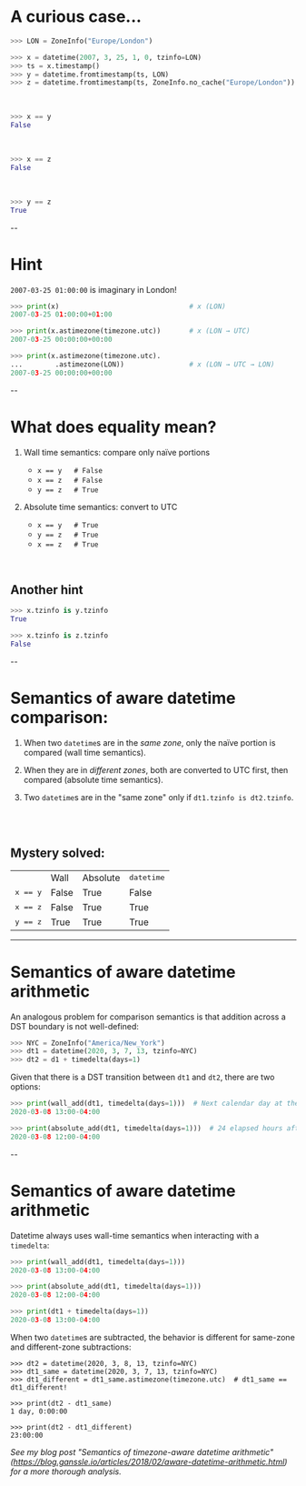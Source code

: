 # A curious case...

```python
>>> LON = ZoneInfo("Europe/London")

>>> x = datetime(2007, 3, 25, 1, 0, tzinfo=LON)
>>> ts = x.timestamp()
>>> y = datetime.fromtimestamp(ts, LON)
>>> z = datetime.fromtimestamp(ts, ZoneInfo.no_cache("Europe/London"))
```
<br/>

```python
>>> x == y
False
```
<fragment/>
<br/>


```python
>>> x == z
False
```
<fragment/>
<br/>

```python
>>> y == z
True
```
<fragment/>

--

# Hint

`2007-03-25 01:00:00` is imaginary in London!

```python
>>> print(x)                                # x (LON)
2007-03-25 01:00:00+01:00

>>> print(x.astimezone(timezone.utc))       # x (LON → UTC)
2007-03-25 00:00:00+00:00

>>> print(x.astimezone(timezone.utc).
...        .astimezone(LON))                # x (LON → UTC → LON)
2007-03-25 00:00:00+00:00
```

--


# What does equality mean?

1. Wall time semantics: compare only naïve portions

    - `x == y   # False`
    - `x == z   # False`
    - `y == z   # True`

2. Absolute time semantics: convert to UTC

    - `x == y   # True`
    - `y == z   # True`
    - `x == z   # True`

<br/>

## Another hint <!-- .element: class="fragment" data-fragment-index="1" -->

```python
>>> x.tzinfo is y.tzinfo
True
```
<!-- .element: class="fragment" data-fragment-index="1" -->

```python
>>> x.tzinfo is z.tzinfo
False
```
<!-- .element: class="fragment" data-fragment-index="1" -->

--

# Semantics of aware datetime comparison:

1. When two `datetime`s are in the *same zone*, only the naïve portion is compared (wall time semantics).

2. When they are in *different zones*, both are converted to UTC first, then compared (absolute time semantics).

3. Two `datetime`s are in the "same zone" only if `dt1.tzinfo is dt2.tzinfo`.

<br/>
<br/>

## Mystery solved: <!-- .element: class="fragment" data-fragment-index="1" -->

<div class="fragment" data-fragment-index="1" style="text-align:center">
<table>
<tr>
    <td></td>
    <td>Wall</td>
    <td>Absolute</td>
    <td><tt>datetime</tt></td>
</tr>
<tr>
    <td><tt>x == y</tt></td>
    <td>False</td>
    <td>True</td>
    <td>False</td>
</tr>
<tr>
    <td><tt>x == z</tt></td>
    <td>False</td>
    <td>True</td>
    <td>True</td>
</tr>
<tr>
    <td><tt>y == z</tt></td>
    <td>True</td>
    <td>True</td>
    <td>True</td>
</tr>
</table>

</div>

---

# Semantics of aware datetime arithmetic

An analogous problem for comparison semantics is that addition across a DST boundary is not well-defined:

```python
>>> NYC = ZoneInfo("America/New_York")
>>> dt1 = datetime(2020, 3, 7, 13, tzinfo=NYC)
>>> dt2 = d1 + timedelta(days=1)
```

Given that there is a DST transition between `dt1` and `dt2`, there are two options:

```python
>>> print(wall_add(dt1, timedelta(days=1)))  # Next calendar day at the same time
2020-03-08 13:00-04:00

>>> print(absolute_add(dt1, timedelta(days=1)))  # 24 elapsed hours after dt1
2020-03-08 12:00-04:00
```

--

# Semantics of aware datetime arithmetic


Datetime always uses wall-time semantics when interacting with a `timedelta`:


```python
>>> print(wall_add(dt1, timedelta(days=1)))
2020-03-08 13:00-04:00

>>> print(absolute_add(dt1, timedelta(days=1)))
2020-03-08 12:00-04:00

>>> print(dt1 + timedelta(days=1))
2020-03-08 13:00-04:00
```

When two `datetime`s are subtracted, the behavior is different for same-zone and different-zone subtractions:

```
>>> dt2 = datetime(2020, 3, 8, 13, tzinfo=NYC)
>>> dt1_same = datetime(2020, 3, 7, 13, tzinfo=NYC)
>>> dt1_different = dt1_same.astimezone(timezone.utc)  # dt1_same == dt1_different!

>>> print(dt2 - dt1_same)
1 day, 0:00:00

>>> print(dt2 - dt1_different)
23:00:00
```

*See my blog post "Semantics of timezone-aware datetime arithmetic" (https://blog.ganssle.io/articles/2018/02/aware-datetime-arithmetic.html) for a more thorough analysis.*
